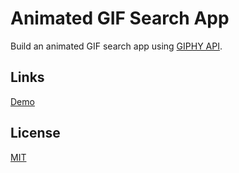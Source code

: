 # Animated GIF Search App

Build an animated GIF search app using [GIPHY API](https://developers.giphy.com/docs/api).

## Links

[Demo](https://meterrill.github.io/vanilla-js-academy-extra-credit/03-animated-gif-search-app/)

## License
[MIT](https://choosealicense.com/licenses/mit/)